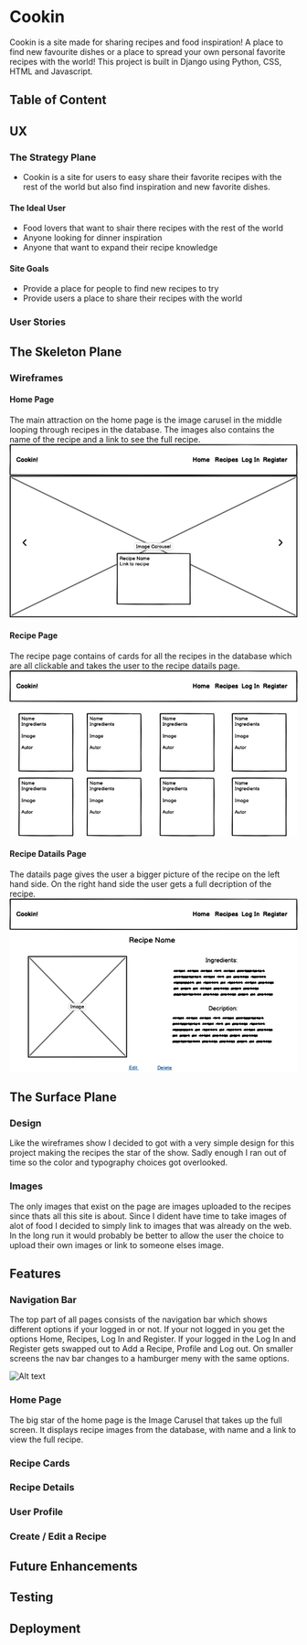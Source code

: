 # Cookin
Cookin is a site made for sharing recipes and food inspiration!
A place to find new favourite dishes or a place to spread your own personal favorite recipes with the world!
This project is built in Django using Python, CSS, HTML and Javascript.

## Table of Content

## UX
### The Strategy Plane
<ul>
<li>Cookin is a site for users to easy share their favorite recipes with the rest of the world but also find inspiration and new favorite dishes. </li>
</ul>

#### The Ideal User
<ul>
<li>Food lovers that want to shair there recipes with the rest of the world</li>
<li>Anyone looking for dinner inspiration</li>
<li>Anyone that want to expand their recipe knowledge</li>
</ul>

#### Site Goals
<ul>
<li>Provide a place for people to find new recipes to try</li>
<li>Provide users a place to share their recipes with the world</li>
</ul>

### User Stories



## The Skeleton Plane
### Wireframes

#### Home Page
The main attraction on the home page is the image carusel in the middle looping through recipes in the database.
The images also contains the name of the recipe and a link to see the full recipe.
![Alt text](<images/Cookin Home Page.png>)

#### Recipe Page
The recipe page contains of cards for all the recipes in the database which are all clickable and takes the user to the recipe datails page.
![Alt text](<images/Cookin Recipe Page.png>)

#### Recipe Datails Page
The datails page gives the user a bigger picture of the recipe on the left hand side.
On the right hand side the user gets a full decription of the recipe.
![Alt text](<images/Cookin Recipe Details.png>)

## The Surface Plane
### Design
Like the wireframes show I decided to got with a very simple design for this project making the recipes the star of the show.
Sadly enough I ran out of time so the color and typography choices got overlooked.

### Images
The only images that exist on the page are images uploaded to the recipes since thats all this site is about.
Since I dident have time to take images of alot of food I decided to simply link to images that was already on the web.
In the long run it would probably be better to allow the user the choice to upload their own images or link to someone elses image.

## Features
### Navigation Bar
The top part of all pages consists of the navigation bar which shows different options if your logged in or not.
If your not logged in you get the options Home, Recipes, Log In and Register.
If your logged in the Log In and Register gets swapped out to Add a Recipe, Profile and Log out.
On smaller screens the nav bar changes to a hamburger meny with the same options.

![Alt text](<images/Skärmavbild-2023-08-01-kl.-16.36.43 (1).webp>)

### Home Page
The big star of the home page is the Image Carusel that takes up the full screen.
It displays recipe images from the database, with name and a link to view the full recipe.

### Recipe Cards

### Recipe Details

### User Profile

### Create / Edit a Recipe

## Future Enhancements

## Testing

## Deployment